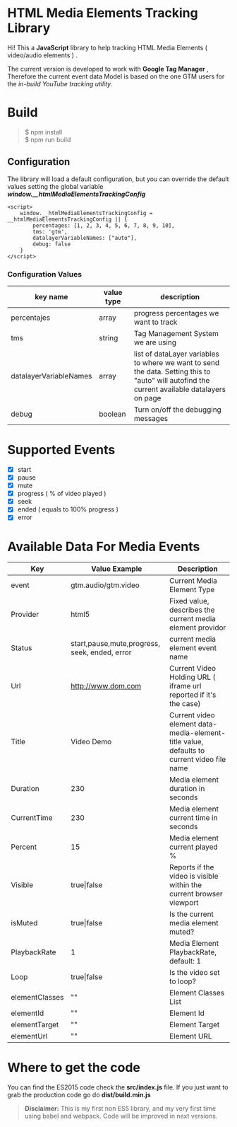 # HTML Media Elements Tracking Library

Hi! This a **JavaScript** library to help tracking HTML Media Elements ( video/audio elements ) .

The current version is developed to work with **Google Tag Manager** , Therefore the current event data Model is based on the one GTM users for the *in-build YouTube tracking utility*. 

# Build

> $ npm install  
> $ npm run build


## Configuration

The library will load a default configuration, but you can override the default values setting the global variable ***window.__htmlMediaElementsTrackingConfig***

    <script>
        window.__htmlMediaElementsTrackingConfig = __htmlMediaElementsTrackingConfig || {
            percentages: [1, 2, 3, 4, 5, 6, 7, 8, 9, 10],
            tms: 'gtm',
            datalayerVariableNames: ["auto"],
            debug: false
        }
    </script>
### Configuration Values

| key name | value type | description |
|--|--|--|
|percentajes|array|progress percentages we want to track|
|tms|string|Tag Management System we are using|
|datalayerVariableNames|array|list of dataLayer variables to where we want to send the data. Setting this to "auto" will autofind the current available datalayers on page|
|debug|boolean|Turn on/off the debugging messages|

# Supported Events

 - [x] start
 - [x] pause
 - [x] mute
 - [x] progress ( % of video played )
 - [x] seek
 - [x] ended ( equals to 100% progress )
 - [x] error 

# Available Data For Media Events

|Key|Value Example|Description|
|--|--|--|
|event|gtm.audio/gtm.video|Current Media Element Type|
|Provider|html5|Fixed value, describes the current media element providor|
|Status|start,pause,mute,progress, seek, ended, error|current media element event name|
|Url|http://www.dom.com|Current Video Holding URL ( iframe url reported if it's the case)|
|Title|Video Demo|Current video element data-media-element-title value, defaults to current video file name|
|Duration|230|Media element duration in seconds|
|CurrentTime|230|Media element current time in seconds|
|Percent|15|Media element current played %|
|Visible|true\|false|Reports if the video is visible within the current browser viewport|
|isMuted|true\|false|Is the current media element muted?|
|PlaybackRate|1|Media Element PlaybackRate, default: 1|
|Loop|true\|false|Is the video set to loop?|
|elementClasses|""|Element Classes List|
|elementId|""|Element Id|
|elementTarget|""|Element Target|
|elementUrl|""|Element URL|

# Where to get the code

You can find the ES2015 code check the **src/index.js** file.
If you just want to grab the production code go do **dist/build.min.js**

> **Disclaimer:** This is my first non ES5 library, and my very first time using babel and webpack. Code will be improved in next versions.



